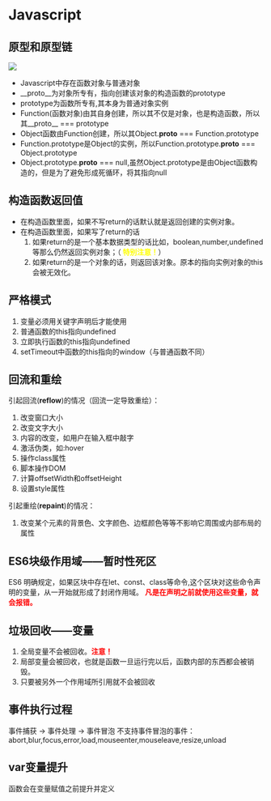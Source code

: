 # Javascript

## 原型和原型链

![](https://typro-zh.oss-cn-shanghai.aliyuncs.com/b4599b1c11093903233e88796a827cb0.png)

- Javascript中存在函数对象与普通对象
- __proto__为对象所专有，指向创建该对象的构造函数的prototype
- prototype为函数所专有,其本身为普通对象实例
- Function(函数对象)由其自身创建，所以其不仅是对象，也是构造函数，所以其__proto__ === prototype
- Object函数由Function创建，所以其Object.__proto__ === Function.prototype
- Function.prototype是Object的实例，所以Function.prototype.__proto__ === Object.prototype
- Object.prototype.__proto__ === null,虽然Object.prototype是由Object函数构造的，但是为了避免形成死循环，将其指向null

## 构造函数返回值

- 在构造函数里面，如果不写return的话默认就是返回创建的实例对象。
- 在构造函数里面，如果写了return的话
    1. 如果return的是一个基本数据类型的话比如，boolean,number,undefined等那么仍然返回实例对象；（<b style="color:yellow;">
       特别注意！</b>）
    2. 如果return的是一个对象的话，则返回该对象。原本的指向实例对象的this会被无效化。

## 严格模式

1. 变量必须用关键字声明后才能使用
2. 普通函数的this指向undefined
3. 立即执行函数的this指向undefined
4. setTimeout中函数的this指向的window（与普通函数不同）

## 回流和重绘

引起回流(**reflow**)的情况（回流一定导致重绘）：

1. 改变窗口大小
2. 改变文字大小
3. 内容的改变，如用户在输入框中敲字
4. 激活伪类，如:hover
5. 操作class属性
6. 脚本操作DOM
7. 计算offsetWidth和offsetHeight
8. 设置style属性

引起重绘(**repaint**)的情况：

1. 改变某个元素的背景色、文字颜色、边框颜色等等不影响它周围或内部布局的属性

## ES6块级作用域——暂时性死区

ES6 明确规定，如果区块中存在let、const、class等命令,这个区块对这些命令声明的变量，从一开始就形成了封闭作用域。
<b style="color:red;">凡是在声明之前就使用这些变量，就会报错。</b>

## 垃圾回收——变量
1. 全局变量不会被回收。<b style="color:red">注意！</b>
2. 局部变量会被回收，也就是函数一旦运行完以后，函数内部的东西都会被销毁。
3. 只要被另外一个作用域所引用就不会被回收 

## 事件执行过程
事件捕获 -> 事件处理 -> 事件冒泡
不支持事件冒泡的事件：abort,blur,focus,error,load,mouseenter,mouseleave,resize,unload

## var变量提升
函数会在变量赋值之前提升并定义
